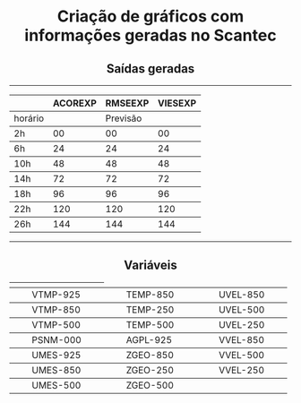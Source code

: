 <!DOCTYPE html>
<html>
<head>
	<meta charset="utf-8">
</head>
<body>
    <h1 align="center"  > Criação de gráficos com informações geradas no Scantec</h1>
    <h2  align="center" > Saídas geradas </h2>
    <hr>
    <div>
        <table>
            <thead>
                <th></th>
                <th>ACOREXP</th>
                <th>RMSEEXP</th>
                <th>VIESEXP</th>
            </thead>
            <tbody>
                <td>horário</td>
                <td></td>
                <td>Previsão</td>
                <td></td>
            </tbody>
            <tbody>
                <td>2h</td>
                <td>00</td>
                <td>00</td>
                <td>00</td>
            </tbody>
            <tbody>
                <td>6h</td>
                <td>24</td>
                <td>24</td>
                <td>24</td>
            </tbody>
            <tbody>
                <td>10h</td>
                <td>48</td>
                <td>48</td>
                <td>48</td>
            </tbody>
            <tbody>
                <td>14h</td>
                <td>72</td>
                <td>72</td>
                <td>72</td>
            </tbody>
            <tbody>
                <td>18h</td>
                <td>96</td>
                <td>96</td>
                <td>96</td>
            </tbody>
            <tbody>
                <td>22h</td>
                <td>120</td>
                <td>120</td>
                <td>120</td>
            </tbody>
            <tbody>
                <td>26h</td>
                <td>144</td>
                <td>144</td>
                <td>144</td>
            </tbody>
        </table>
    </div>
      <hr>
    <div>
        <h2 align="center">Variáveis</h2>
    </div>
    <table>
        <thead>
             <th></th><th></th><th>  </th><th></th><th></th>
        </thead>
         <tbody>
             <td></td><td></td><td>VTMP-925</td><td></td><td></td>
             <td></td><td></td><td>TEMP-850</td><td></td><td></td> 
             <td></td><td></td><td>UVEL-850</td><td></td><td></td>
        </tbody>
        <tbody>
             <td></td><td></td><td>VTMP-850</td><td></td><td></td>
             <td></td><td></td><td>TEMP-250</td><td></td><td></td>
             <td></td><td></td><td>UVEL-500</td><td></td><td></td>
        </tbody>
        <tbody>
             <td></td><td></td><td>VTMP-500</td><td></td><td></td>
             <td></td><td></td><td>TEMP-500</td><td></td><td></td>
             <td></td><td></td><td>UVEL-250</td><td></td><td></td>
        </tbody>
        <tbody>
             <td></td><td></td><td>PSNM-000</td><td></td><td></td>
             <td></td><td></td><td>AGPL-925</td><td></td><td></td>
             <td></td><td></td><td>VVEL-850</td><td></td><td></td>
        </tbody>
        <tbody>
             <td></td><td></td><td>UMES-925</td><td></td><td></td>
             <td></td><td></td><td>ZGEO-850</td><td></td><td></td>
             <td></td><td></td><td>VVEL-500</td><td></td><td></td>
        </tbody>
        <tbody>
             <td></td><td></td><td>UMES-850</td><td></td><td></td>
             <td></td><td></td><td>ZGEO-250</td><td></td><td></td>
             <td></td><td></td><td>VVEL-250</td><td></td><td></td>
        </tbody>
        <tbody>
             <td></td><td></td><td>UMES-500</td><td></td><td></td>
             <td></td><td></td><td>ZGEO-500</td><td></td><td></td>
        </tbody>     
    </table>
    <p></p>
</body>
</html>
